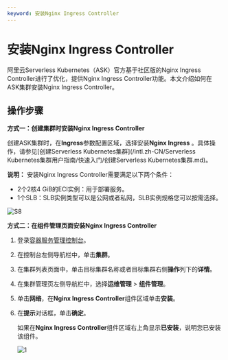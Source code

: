 ```yaml
---
keyword: 安装Nginx Ingress Controller
---
```


# 安装Nginx Ingress Controller

阿里云Serverless Kubernetes（ASK）官方基于社区版的Nginx Ingress Controller进行了优化，提供Nginx Ingress Controller功能。本文介绍如何在ASK集群安装Nginx Ingress Controller。

## 操作步骤

**方式一：创建集群时安装Nginx Ingress Controller**

创建ASK集群时，在**Ingress**参数配置区域，选择安装**Nginx Ingress** 。具体操作，请参见[创建Serverless Kubernetes集群](/intl.zh-CN/Serverless Kubernetes集群用户指南/快速入门/创建Serverless Kubernetes集群.md)。

**说明：** 安装Nginx Ingress Controller需要满足以下两个条件：

-   2个2核4 GiB的ECI实例：用于部署服务。
-   1个SLB：SLB实例类型可以是公网或者私网，SLB实例规格您可以按需选择。

![S8](https://static-aliyun-doc.oss-accelerate.aliyuncs.com/assets/img/zh-CN/4205525161/p245306.png)

**方式二：在组件管理页面安装Nginx Ingress Controller**

1.  登录[容器服务管理控制台](https://cs.console.aliyun.com)。

2.  在控制台左侧导航栏中，单击**集群**。

3.  在集群列表页面中，单击目标集群名称或者目标集群右侧**操作**列下的**详情**。

4.  在集群管理页左侧导航栏中，选择**运维管理** \> **组件管理**。

5.  单击**网络**，在**Nginx Ingress Controller**组件区域单击**安装**。

6.  在**提示**对话框，单击**确定**。

    如果在**Nginx Ingress Controller**组件区域右上角显示**已安装**，说明您已安装该组件。

    ![1](https://static-aliyun-doc.oss-accelerate.aliyuncs.com/assets/img/zh-CN/5470436261/p295089.png)


